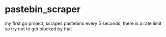 # pastebin_scraper
my first go project, scrapes pastebins every 5 seconds, there is a rate limit so try not to get blocked by that 
